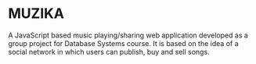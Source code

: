 # MUZIKA
A JavaScript based music playing/sharing web application developed as a group project for Database Systems course. It is based on the idea of a social network in which users can publish, buy and sell songs. 
